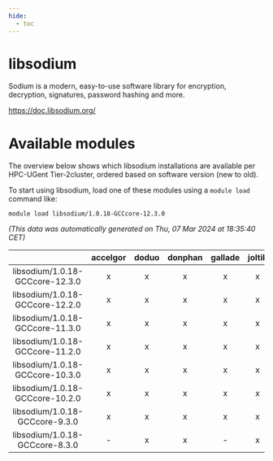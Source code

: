 ```yaml
---
hide:
  - toc
---
```


libsodium
=========


Sodium is a modern, easy-to-use software library for encryption, decryption, signatures, password hashing and more.

https://doc.libsodium.org/
# Available modules


The overview below shows which libsodium installations are available per HPC-UGent Tier-2cluster, ordered based on software version (new to old).

To start using libsodium, load one of these modules using a `module load` command like:

```shell
module load libsodium/1.0.18-GCCcore-12.3.0
```

*(This data was automatically generated on Thu, 07 Mar 2024 at 18:35:40 CET)*  

| |accelgor|doduo|donphan|gallade|joltik|skitty|
| :---: | :---: | :---: | :---: | :---: | :---: | :---: |
|libsodium/1.0.18-GCCcore-12.3.0|x|x|x|x|x|x|
|libsodium/1.0.18-GCCcore-12.2.0|x|x|x|x|x|x|
|libsodium/1.0.18-GCCcore-11.3.0|x|x|x|x|x|x|
|libsodium/1.0.18-GCCcore-11.2.0|x|x|x|x|x|x|
|libsodium/1.0.18-GCCcore-10.3.0|x|x|x|x|x|x|
|libsodium/1.0.18-GCCcore-10.2.0|x|x|x|x|x|x|
|libsodium/1.0.18-GCCcore-9.3.0|x|x|x|x|x|x|
|libsodium/1.0.18-GCCcore-8.3.0|-|x|x|-|x|x|
